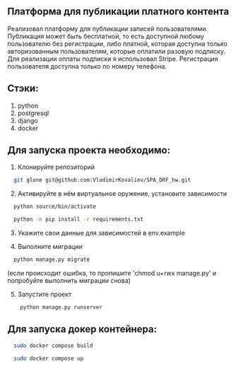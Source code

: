 ## Платформа для публикации платного контента
Реализовал платформу для публикации записей пользователями. Публикация может быть бесплатной, то есть доступной любому пользователю без регистрации, либо платной, которая доступна только авторизованным пользователям, которые оплатили разовую подписку.
Для реализации оплаты подписки я использовал Stripe. Регистрация пользователя доступна только по номеру телефона.

## Стэки:
1. python
2. postgresql
3. django
4. docker

## Для запуска проекта необходимо:

1. Клонируйте репозиторий
```bash
  git glone git@github.com:VladimirKovaliev/SPA_DRF_hw.git
```
2. Активируйте в нём виртуальное оружение, установите зависимости
```bash
  python source/bin/activate
```
```bash
  python -m pip install -r requirements.txt 
```
3. Укажите свои данные для зависимостей в env.example

4. Выполните миграции
```bash
  python manage.py migrate
```
(если происходит ошибка, то пропишите 
'chmod u+rwx manage.py' и попробуйте выполнить миграции снова)


5. Запустите проект
```bash
    python manage.py runserver
```

## Для запуска докер контейнера:
```bash
  sudo docker compose build
```
```bash
  sudo docker compose up
```

